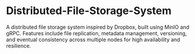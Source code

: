 # Distributed-File-Storage-System
A distributed file storage system inspired by Dropbox, built using MinIO and gRPC. Features include file replication, metadata management, versioning, and eventual consistency across multiple nodes for high availability and resilience.
